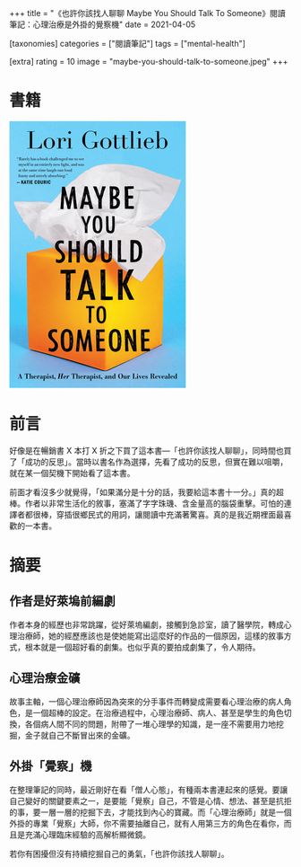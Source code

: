 +++
title = "《也許你該找人聊聊 Maybe You Should Talk To Someone》閱讀筆記：心理治療是外掛的覺察機"
date = 2021-04-05

[taxonomies]
categories = ["閱讀筆記"]
tags = ["mental-health"]

[extra]
rating = 10
image = "maybe-you-should-talk-to-someone.jpeg"
+++

# 書籍

[![](maybe-you-should-talk-to-someone.jpeg)](https://www.goodreads.com/book/show/37570546-maybe-you-should-talk-to-someone)

# 前言
好像是在暢銷書 X 本打 X 折之下買了這本書—「也許你該找人聊聊」，同時間也買了「成功的反思」。當時以書名作為選擇，先看了成功的反思，但實在難以咀嚼，就在某一個契機下開始看了這本書。

前面才看沒多少就覺得，「如果滿分是十分的話，我要給這本書十一分。」真的超棒。作者以非常生活化的敘事，塞滿了字字珠璣、含金量高的腦袋重擊。可怕的連譯者都很棒，穿插很鄉民式的用詞，讓閱讀中充滿著驚喜。真的是我近期裡面最喜歡的一本書。

# 摘要
## 作者是好萊塢前編劇
作者本身的經歷也非常跳躍，從好萊塢編劇，接觸到急診室，讀了醫學院，轉成心理治療師，她的經歷應該也是使她能寫出這麼好的作品的一個原因，這樣的敘事方式，根本就是一個超好看的劇集。也似乎真的要拍成劇集了，令人期待。

## 心理治療金礦
故事主軸，一個心理治療師因為突來的分手事件而轉變成需要看心理治療的病人角色，是一個超棒的設定。在治療過程中，心理治療師、病人、甚至是學生的角色切換，各個病人間不同的問題，附帶了一堆心理學的知識，是一座不需要用力地挖掘，金子就自己不斷冒出來的金礦。

## 外掛「覺察」機
在整理筆記的同時，最近剛好在看「僧人心態」，有種兩本書連起來的感覺。要讓自己變好的關鍵要素之一，是要能「覺察」自己，不管是心情、想法、甚至是抗拒的事，要一層一層的挖掘下去，才能找到內心的寶藏。而「心理治療師」就是一個外掛的專業「覺察」大師，你不需要抽離自己，就有人用第三方的角色在看你，而且是充滿心理臨床經驗的高解析顯微鏡。

若你有困擾但沒有持續挖掘自己的勇氣，「也許你該找人聊聊」。
